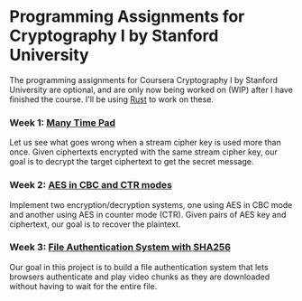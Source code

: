 # Programming Assignments for Cryptography I by Stanford University

The programming assignments for Coursera Cryptography I by Stanford University are optional, and are only now being worked on (WIP) after I have finished the course. I'll be using [Rust](https://www.rust-lang.org/) to work on these.

### Week 1: [Many Time Pad][week-1]

Let us see what goes wrong when a stream cipher key is used more than once. Given ciphertexts encrypted with the same stream cipher key, our goal is to decrypt the target ciphertext to get the secret message.

### Week 2: [AES in CBC and CTR modes][week-2]

Implement two encryption/decryption systems, one using AES in CBC mode and another using AES in counter mode (CTR). Given pairs of AES key and ciphertext, our goal is to recover the plaintext.

### Week 3: [File Authentication System with SHA256][week-3]

Our goal in this project is to build a file authentication system that lets browsers authenticate and play video chunks as they are downloaded without having to wait for the entire file.

[week-1]: w1-many_time_pad/
[week-2]: w2-aes/
[week-3]: w3-file_auth/
